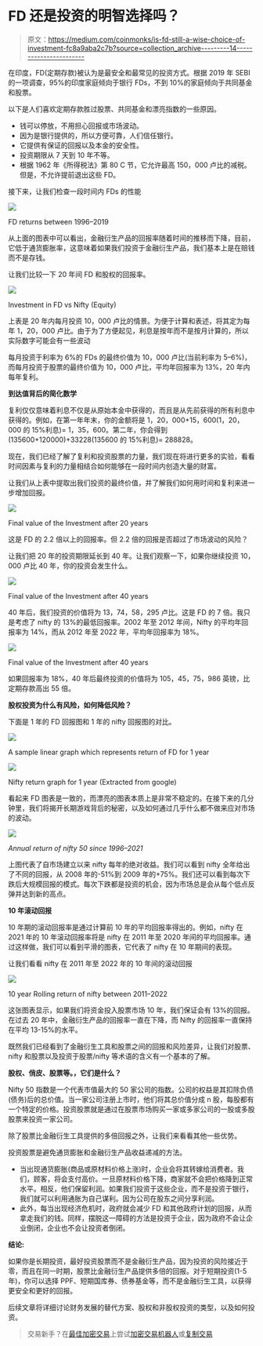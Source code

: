 # FD 还是投资的明智选择吗？

> 原文：<https://medium.com/coinmonks/is-fd-still-a-wise-choice-of-investment-fc8a9aba2c7b?source=collection_archive---------14----------------------->

在印度，FD(定期存款)被认为是最安全和最常见的投资方式。根据 2019 年 SEBI 的一项调查，95%的印度家庭倾向于银行 FDs，不到 10%的家庭倾向于共同基金和股票。

以下是人们喜欢定期存款胜过股票、共同基金和漂亮指数的一些原因。

*   钱可以停放，不用担心回报或市场波动。
*   因为是银行提供的，所以方便可靠，人们信任银行。
*   它提供有保证的回报以及本金的安全性。
*   投资期限从 7 天到 10 年不等。
*   根据 1962 年《所得税法》第 80 C 节，它允许最高 150，000 卢比的减税。但是，不允许提前退出这些 FD。

接下来，让我们检查一段时间内 FDs 的性能

![](img/8466545b4d18b475c1974838cb971b7f.png)

FD returns between 1996–2019

从上面的图表中可以看出，金融衍生产品的回报率随着时间的推移而下降，目前，它低于通货膨胀率，这意味着如果我们投资于金融衍生产品，我们基本上是在赔钱而不是存钱。

让我们比较一下 20 年间 FD 和股权的回报率。

![](img/d5aa6c83efc4f1b594c51c70a18d8d0c.png)

Investment in FD vs Nifty (Equity)

上表是 20 年内每月投资 10，000 卢比的情景。为便于计算和表述，将其定为每年 1，20，000 卢比。由于为了方便起见，利息是按年而不是按月计算的，所以实际数字可能会有一些波动

每月投资于利率为 6%的 FDs 的最终价值为 10，000 卢比(当前利率为 5–6%)，而每月投资于股票的最终价值为 10，000 卢比，平均年回报率为 13%，20 年内每年复利。

**到达值背后的简化数学**

复利仅仅意味着利息不仅是从原始本金中获得的，而且是从先前获得的所有利息中获得的。例如，在第一年年末，你的金额将是 1，20，000+15，600(1，20，000 的 15%利息)= 1，35，600。第二年，你会得到(135600+120000)+33228(135600 的 15%利息)= 288828。

现在，我们已经了解了复利和投资股票的力量，我们现在将进行更多的实验，看看时间因素与复利的力量相结合如何能够在一段时间内创造大量的财富。

让我们从上表中提取出我们投资的最终价值，并了解我们如何用时间和复利来进一步增加回报。

![](img/160df74be541e5b9bac56c3e271277b9.png)

Final value of the Investment after 20 years

这是 FD 的 2.2 倍以上的回报率。但 2.2 倍的回报是否超过了市场波动的风险？

让我们把 20 年的投资期限延长到 40 年。让我们观察一下，如果你继续投资 10，000 卢比 40 年，你的投资会发生什么。

![](img/215f05c292075f0516fe74ff78aaed3e.png)

Final value of the Investment after 40 years

40 年后，我们投资的价值将为 13，74，58，295 卢比。这是 FD 的 7 倍。我只是考虑了 nifty 的 13%的最低回报率。2002 年至 2012 年间，Nifty 的平均年回报率为 14%，而从 2012 年至 2022 年，平均年回报率为 18%。

![](img/c365b2dbef273667fa3a2707944c8fa1.png)

Final value of the Investment after 40 years

如果回报率为 18%，40 年后最终投资的价值将为 105，45，75，986 英镑，比定期存款高出 55 倍。

**股权投资为什么有风险，如何降低风险？**

下面是 1 年的 FD 回报图和 1 年的 nifty 回报图的对比。

![](img/4c68455b537311e3b32773a8af0a73db.png)

A sample linear graph which represents return of FD for 1 year

![](img/548baf223d3baf25c0e438c5b9976b09.png)

Nifty return graph for 1 year (Extracted from google)

看起来 FD 图表是一致的，而漂亮的图表本质上是非常不稳定的。在接下来的几分钟里，我们将揭开长期游戏背后的秘密，以及如何通过几乎什么都不做来应对市场的波动。

![](img/04af05b7b9703b9d01112129d87f0422.png)

*Annual return of nifty 50 since 1996–2021*

上图代表了自市场建立以来 nifty 每年的绝对收益。我们可以看到 nifty 全年给出了不同的回报，从 2008 年的-51%到 2009 年的+75%。我们还可以看到每次下跌后大规模回报的模式。每次下跌都是投资的机会，因为市场总是会从每个低点反弹并达到新的高点。

**10 年滚动回报**

10 年期的滚动回报率是通过计算前 10 年的平均回报率得出的。例如，nifty 在 2021 年的 10 年滚动回报率将是 nifty 在 2011 年至 2020 年间的平均回报率。通过这样做，我们可以看到平滑的图表，它代表了 nifty 在 10 年期间的表现。

让我们看看 nifty 在 2011 年至 2022 年的 10 年间的滚动回报

![](img/391ce2f1dc65b6e7653f9fb376c16859.png)

10 year Rolling return of nifty between 2011–2022

这张图表显示，如果我们将资金投入股票市场 10 年，我们保证会有 13%的回报。在过去 20 年中，金融衍生产品的回报率一直在下降，而 Nifty 的回报率一直保持在平均 13-15%的水平。

既然我们已经看到了金融衍生工具和股票之间的回报和风险差异，让我们对股票、nifty 和股票以及投资于股票/nifty 等术语的含义有一个基本的了解。

**股权、俏皮、股票等。，它们是什么？**

Nifty 50 指数是一个代表市值最大的 50 家公司的指数。公司的权益是其扣除负债(债务)后的总价值。当一家公司注册上市时，他们将其总价值分成 n 股，每股都有一个特定的价格。投资股票就是通过在股票市场购买一家或多家公司的一股或多股股票来投资一家公司。

除了股票比金融衍生工具提供的多倍回报之外，让我们来看看其他一些优势。

投资股票是避免通货膨胀和金融衍生产品收益递减的方法。

*   当出现通货膨胀(商品或原材料价格上涨)时，企业会将其转嫁给消费者。我们，顾客，将会支付高价。一旦原材料价格下降，商家就不会把价格降到正常水平。相反，他们保留利润。如果我们投资于这些企业，而不是投资于银行，我们就可以利用通胀为自己谋利。因为公司在股东之间分享利润。
*   此外，每当出现经济危机时，政府就会减少 FD 和其他政府计划的回报，从而拿走我们的钱。同样，摆脱这一障碍的方法是投资于企业，因为政府不会让企业倒闭，企业也不会让投资者倒闭。

**结论:**

如果你是长期投资，最好投资股票而不是金融衍生产品，因为投资的风险接近于零，而且在同一时期，股票比金融衍生产品提供多倍的回报。对于短期投资(1-5 年)，你可以选择 PPF、短期国库券、债券基金等，而不是金融衍生工具，以获得更安全和更好的回报。

后续文章将详细讨论财务发展的替代方案、股权和非股权投资的类型，以及如何投资。

> 交易新手？在[最佳加密交易](/coinmonks/crypto-exchange-dd2f9d6f3769)上尝试[加密交易机器人](/coinmonks/crypto-trading-bot-c2ffce8acb2a)或[复制交易](/coinmonks/top-10-crypto-copy-trading-platforms-for-beginners-d0c37c7d698c)